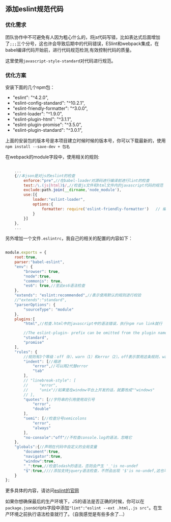 ## 添加eslint规范代码

### 优化需求

团队协作中不可避免有人因为粗心什么的，将js代码写错，比如表达式后面增加了`;;;`三个分号，这也许会导致后期中的代码错误，ESlint和webpack集成，在babel编译代码开始前，进行代码规范检测,有效控制代码的质量。

这里使用`javascript-style-standard`对代码进行规范。


### 优化方案

安装下面的几个npm包：

-    "eslint": "^4.2.0",
-    "eslint-config-standard": "^10.2.1",
-    "eslint-friendly-formatter": "^3.0.0",
-    "eslint-loader": "^1.9.0",
-    "eslint-plugin-html": "^3.1.1",
-    "eslint-plugin-promise": "^3.5.0",
-    "eslint-plugin-standard": "^3.0.1",

上面的安装包的版本号是本项目建立时候时候的版本号，你可以下载最新的，使用`npm install --save-dev + 包名`

在webpack的module字段中，使用相关的规则:

```javascript

    ...
    {//本json是对js的eslint的检查
        enforce:"pre",//在babel-loader对源码进行编译前进行lint的检查
        test:/\.(js|html)$/,//检查js文件和html文件内的javascript代码的规范
        exclude:path.join(__dirname,'node_module'),
        use:[{
            loader:"eslint-loader",
            options:{
                formatter: require('eslint-friendly-formatter')   // 编译后错误报告格式
            }
        }]
    },
    ...

```

另外增加一个文件`.eslintrc`，我自己的相关的配置的内容如下：

```javascript

module.exports = {
    root:true,
    parser:"babel-eslint",
    "env": {
        "browser": true,
        "node":true,
        "commonjs": true,
        "es6": true,//至此es6语法检查
    },
    "extends": "eslint:recommended",//表示使用默认的规则进行校验
    //"extends":"standard",
    "parserOptions": {
        "sourceType": "module"
    },
    plugins:[
        "html",//检查.html中的javascript中的语法错误，执行npm run link就行

        //The eslint-plugin- prefix can be omitted from the plugin name.
        "standard",
        "promise"
    ],
    "rules": {
        //规则有3个等级：off（0）、warn（1）和error（2）。off表示禁用这条规则，warn表示给出警告，并不会导致检查不通过，而error则会导师检查不通过
        "indent": [//缩进
            "error",//可以用2代替error
            "tab"
        ],
        // "linebreak-style": [
        //     "error",
        //     "unix"//如果是在window平台上开发的话，就要改成""windows"
        // ],
        "quotes": [//字符串的引用使用双引号
            "error",
            "double"
        ],
        "semi": [//检查分号semicolons
            "error",
            "always"
        ],
        "no-console":"off"//不检查console.log的语法，忽略它
    },
    "globals":{//声明在代码中自定义的全局变量
        "document":true,
        "navigator":true,
        "window":true,
        "_":true,//检查lodash的语法，否则会产生 '_'is no-undef
        "$":true,////添加支持jquery语法检查，不然会出现 '$'is no-undef,这也可以在env中添加“jquery:true”解决
    }
};


```

更多具体的内容，请访问[eslint的官网](http://eslint.org/)

如果你想确保最后的生产环境下，JS的语法是否正确的时候，你可以在`package.json`scripts字段中添加`"lint":"eslint --ext .html,.js src"`。在生产环境之前执行语法检查就行了。（自我感觉是有些多余了...）
